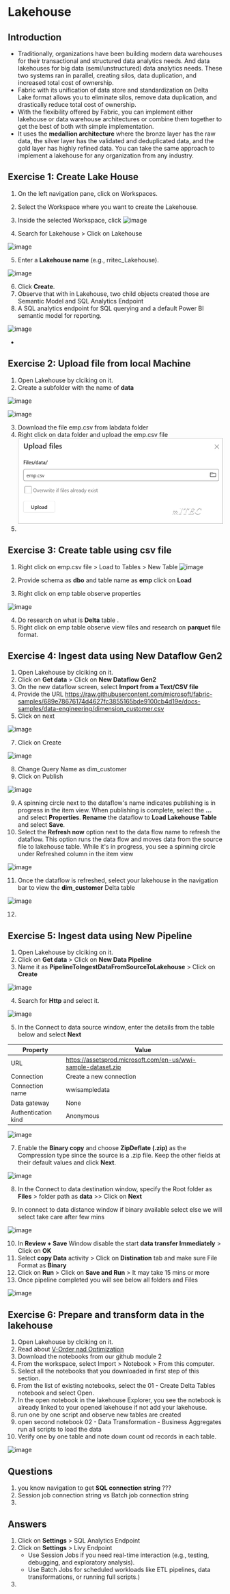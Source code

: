 # Lakehouse

## Introduction

- Traditionally, organizations have been building modern data warehouses for their transactional and structured data analytics needs. And data lakehouses for big data (semi/unstructured) data analytics needs. These two systems ran in parallel, creating silos, data duplication, and increased total cost of ownership.
- Fabric with its unification of data store and standardization on Delta Lake format allows you to eliminate silos, remove data duplication, and drastically reduce total cost of ownership.
- With the flexibility offered by Fabric, you can implement either lakehouse or data warehouse architectures or combine them together to get the best of both with simple implementation.
- It uses the **medallion architecture** where the bronze layer has the raw data, the silver layer has the validated and deduplicated data, and the gold layer has highly refined data. You can take the same approach to implement a lakehouse for any organization from any industry.

## Exercise 1: Create Lake House

1. On the left navigation pane, click on Workspaces.
2. Select the Workspace where you want to create the Lakehouse.
3. Inside the selected Workspace, click ![image](https://github.com/user-attachments/assets/17d0c5e3-1bea-4d74-9df2-01760eee25ed)

4. Search for Lakehouse >  Click on Lakehouse

![image](https://github.com/user-attachments/assets/f7f31b24-ef1b-4aa6-a795-276558968547)

5. Enter a **Lakehouse name** (e.g., rritec_Lakehouse).

![image](https://github.com/user-attachments/assets/050037c3-267c-48ae-8445-0193f075642c)


6. Click **Create**.
7. Observe that with in Lakehouse, two child objects created those are Semantic Model and SQL Analytics Endpoint
8. A SQL analytics endpoint for SQL querying and a default Power BI semantic model for reporting.

![image](https://github.com/user-attachments/assets/596e4548-32a5-4d2d-a5d8-1c8b363e00bc)



- 

## Exercise 2: Upload file from local Machine

1. Open Lakehouse by clciking on it.
2. Create a subfolder with the name of **data**

![image](https://github.com/user-attachments/assets/ebe76025-9538-4127-8f88-0e451f0125d0)

![image](https://github.com/user-attachments/assets/b72e2206-cfa5-476b-a318-c1a724caf4ed)


3. Download the file emp.csv from labdata folder
4. Right click on data folder and upload the emp.csv file
![alt text](image.png)
4. 

## Exercise 3: Create table using csv file

1. Right click on emp.csv file > Load to Tables > New Table
![image](https://github.com/user-attachments/assets/7e907de9-2f9c-47eb-ac47-fcd3cbea2604)

2. Provide schema as **dbo** and table name as **emp** click on **Load**
3. Right click on emp table observe properties

![image](https://github.com/user-attachments/assets/3d5a7b31-5964-4a07-af10-703c10b2fad8)

4. Do research on what is **Delta** table .
5. Right click on emp table observe view files and research on **parquet** file format.

## Exercise 4: Ingest data using New Dataflow Gen2

1. Open Lakehouse by clciking on it.
2. Click on **Get data** > Click on **New Dataflow Gen2**
4. On the new dataflow screen, select **Import from a Text/CSV file**
5. Provide the URL https://raw.githubusercontent.com/microsoft/fabric-samples/689e78676174d4627fc3855165bde9100cb4d19e/docs-samples/data-engineering/dimension_customer.csv
6. Click on next

![image](https://github.com/user-attachments/assets/92f5a0b7-944b-4160-b813-b69de0ae526a)

7. Click on Create

![image](https://github.com/user-attachments/assets/c30cd005-4fec-4a3c-ac9a-56138752b5fb)

8. Change Query Name as dim_customer
9. Click on Publish

![image](https://github.com/user-attachments/assets/e189e271-aacf-4d1b-b0fc-d756451f79c7)


9. A spinning circle next to the dataflow's name indicates publishing is in progress in the item view. When publishing is complete, select the **...** and select **Properties**. **Rename** the dataflow to **Load Lakehouse Table** and select **Save**.
10. Select the **Refresh now** option next to the data flow name to refresh the dataflow. This option runs the data flow and moves data from the source file to lakehouse table. While it's in progress, you see a spinning circle under Refreshed column in the item view

![image](https://github.com/user-attachments/assets/2d8553e0-78a3-4ea4-81b8-a172fad307c9)

11. Once the dataflow is refreshed, select your lakehouse in the navigation bar to view the **dim_customer** Delta table

![image](https://github.com/user-attachments/assets/dfd356ba-ad46-4aab-b255-6b3c94349028)


12. 

## Exercise 5: Ingest data using New Pipeline

1. Open Lakehouse by clciking on it.
2. Click on **Get data** > Click on **New Data Pipeline**
3. Name it as **PipelineToIngestDataFromSourceToLakehouse** > Click on **Create**

![image](https://github.com/user-attachments/assets/3289ebc2-941e-4cfe-b804-7d8c08fa35d9)

4. Search for **Http** and select it.

![image](https://github.com/user-attachments/assets/88af9a6c-acbe-456b-942b-015830bbebb8)

5. In the Connect to data source window, enter the details from the table below and select **Next**

| Property	| Value |
| ---- | ---- |
| URL	| https://assetsprod.microsoft.com/en-us/wwi-sample-dataset.zip |
| Connection	| Create a new connection |
| Connection name	| wwisampledata |
| Data gateway	| None |
| Authentication kind	| Anonymous |

![image](https://github.com/user-attachments/assets/eb256e2d-d503-494e-bc76-103f03c6286d)

7. Enable the **Binary copy** and choose **ZipDeflate (.zip)** as the Compression type since the source is a .zip file. Keep the other fields at their default values and click **Next**.

![image](https://github.com/user-attachments/assets/27c4ed58-751c-4aba-a99f-5c26e10f2a95)

8. In the Connect to data destination window, specify the Root folder as **Files** > folder path as **data** >> Click on **Next**


9. In connect to data distance window if binary available select else we will select take care after few mins

![image](https://github.com/user-attachments/assets/5e81be66-ecf1-4d81-8003-6724823f774b)

10. In **Review + Save** Window disable the start **data transfer Immediately** > Click on **OK**
11. Select **copy Data** activity > Click on **Distination** tab and make sure File Format as **Binary**
12. Click on **Run** > Click on **Save and Run** > It may take 15 mins or more
13. Once pipeline completed you will see below all folders and Files

![image](https://github.com/user-attachments/assets/104dd29f-a5f3-45b7-8f09-ca479e1e0cce)

## Exercise 6: Prepare and transform data in the lakehouse

1. Open Lakehouse by clciking on it.
2. Read about [V-Order nad Optimization](https://learn.microsoft.com/en-us/fabric/data-engineering/delta-optimization-and-v-order?tabs=sparksql)
3. Download the notebooks from our github module 2
4. From the workspace, select Import > Notebook > From this computer.
5. Select all the notebooks that you downloaded in first step of this section.
6. From the list of existing notebooks, select the 01 - Create Delta Tables notebook and select Open.
7. In the open notebook in the lakehouse Explorer, you see the notebook is already linked to your opened lakehouse if not add your lakehouse.
8. run one by one script and observe new tables are created
9. open second notebook 02 - Data Transformation - Business Aggregates run all scripts to load the data
10. Verify one by one table and note down count od records in each table.

![image](https://github.com/user-attachments/assets/cbdbf6a0-544a-42f2-be08-374108488128)

    



## Questions
1. you know navigation to get **SQL connection string** ???
2. Session job connection string vs Batch job connection string
3. 

## Answers
1. Click on **Settings** > SQL Analytics Endpoint
2. Click on **Settings** > Livy Endpoint 
    - Use Session Jobs if you need real-time interaction (e.g., testing, debugging, and exploratory analysis).
    - Use Batch Jobs for scheduled workloads like ETL pipelines, data transformations, or running full scripts.)
3. 


